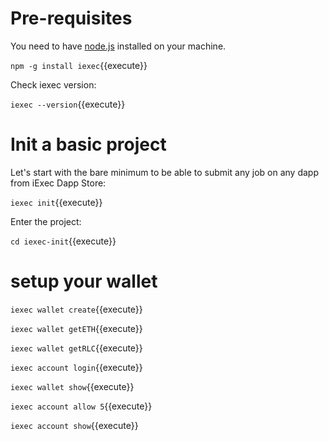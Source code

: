 # Pre-requisites
You need to have [node.js](https://nodejs.org/en/) installed on your machine.

`npm -g install iexec`{{execute}}

Check iexec version:

`iexec --version`{{execute}}

# Init a basic project

Let's start with the bare minimum to be able to submit any job on any dapp from iExec Dapp Store:

`iexec init`{{execute}}

Enter the project:

`cd iexec-init`{{execute}}

# setup your wallet

`iexec wallet create`{{execute}}

`iexec wallet getETH`{{execute}}

`iexec wallet getRLC`{{execute}}

`iexec account login`{{execute}}

`iexec wallet show`{{execute}}

`iexec account allow 5`{{execute}}

`iexec account show`{{execute}}

